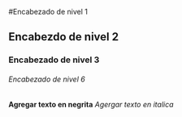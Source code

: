 #Encabezado de nivel 1  
## Encabezdo de nivel 2  
### Encabezado de nivel 3
###### Encabezado de nivel 6
**Agregar texto en negrita** 
*Agergar texto en italica*

